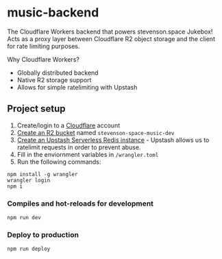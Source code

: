 # music-backend
The Cloudflare Workers backend that powers stevenson.space Jukebox! Acts as a proxy layer between Cloudflare R2 object storage and the client for rate limiting purposes.

Why Cloudflare Workers?
- Globally distributed backend
- Native R2 storage support
- Allows for simple ratelimiting with Upstash

## Project setup
1. Create/login to a [Cloudflare](https://cloudflare.com) account
2. [Create an R2 bucket](https://dash.cloudflare.com/sign-up/r2) named `stevenson-space-music-dev`
3. [Create an Upstash Serverless Redis instance](https://docs.upstash.com/redis) - Upstash allows us to ratelimit requests in order to prevent abuse.
4. Fill in the enviornment variables in `/wrangler.toml`
5. Run the following commands:
```
npm install -g wrangler
wrangler login
npm i
```

### Compiles and hot-reloads for development
```
npm run dev
```

### Deploy to production
```
npm run deploy
```
